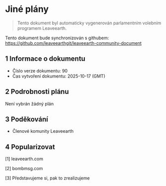 # Jiné plány

>Tento dokument byl automaticky vygenerován parlamentním volebním programem Leaveearth.

Tento dokument bude synchronizován s githubem: https://github.com/leaveearthgit/leaveearth-community-document

## 1 Informace o dokumentu

- Číslo verze dokumentu: 90
- Čas vytvoření dokumentu: 2025-10-17 (GMT)

## 2 Podrobnosti plánu

Není vybrán žádný plán

## 3 Poděkování
* Členové komunity Leaveearth

## 4 Popularizovat
[1] leaveearth.com

[2] bombmsg.com

[3] Představujeme si, pak to zrealizujeme